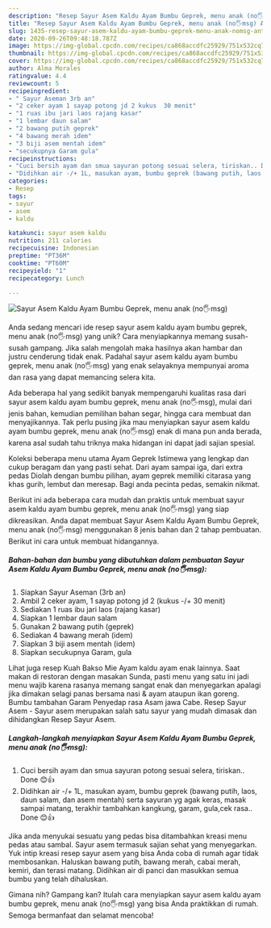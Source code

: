 ```yaml
---
description: "Resep Sayur Asem Kaldu Ayam Bumbu Geprek, menu anak (no🖐msg) Anti Gagal"
title: "Resep Sayur Asem Kaldu Ayam Bumbu Geprek, menu anak (no🖐msg) Anti Gagal"
slug: 1435-resep-sayur-asem-kaldu-ayam-bumbu-geprek-menu-anak-nomsg-anti-gagal
date: 2020-09-26T09:48:18.787Z
image: https://img-global.cpcdn.com/recipes/ca868accdfc25929/751x532cq70/sayur-asem-kaldu-ayam-bumbu-geprek-menu-anak-no🖐msg-foto-resep-utama.jpg
thumbnail: https://img-global.cpcdn.com/recipes/ca868accdfc25929/751x532cq70/sayur-asem-kaldu-ayam-bumbu-geprek-menu-anak-no🖐msg-foto-resep-utama.jpg
cover: https://img-global.cpcdn.com/recipes/ca868accdfc25929/751x532cq70/sayur-asem-kaldu-ayam-bumbu-geprek-menu-anak-no🖐msg-foto-resep-utama.jpg
author: Alma Morales
ratingvalue: 4.4
reviewcount: 5
recipeingredient:
- " Sayur Aseman 3rb an"
- "2 ceker ayam 1 sayap potong jd 2 kukus  30 menit"
- "1 ruas ibu jari laos rajang kasar"
- "1 lembar daun salam"
- "2 bawang putih geprek"
- "4 bawang merah idem"
- "3 biji asem mentah idem"
- "secukupnya Garam gula"
recipeinstructions:
- "Cuci bersih ayam dan smua sayuran potong sesuai selera, tiriskan.. Done 😊👍"
- "Didihkan air -/+ 1L, masukan ayam, bumbu geprek (bawang putih, laos, daun salam, dan asem mentah) serta sayuran yg agak keras, masak sampai matang, terakhir tambahkan kangkung, garam, gula,cek rasa.. Done 😊👍"
categories:
- Resep
tags:
- sayur
- asem
- kaldu

katakunci: sayur asem kaldu 
nutrition: 211 calories
recipecuisine: Indonesian
preptime: "PT36M"
cooktime: "PT60M"
recipeyield: "1"
recipecategory: Lunch

---
```



![Sayur Asem Kaldu Ayam Bumbu Geprek, menu anak (no🖐msg)](https://img-global.cpcdn.com/recipes/ca868accdfc25929/751x532cq70/sayur-asem-kaldu-ayam-bumbu-geprek-menu-anak-no🖐msg-foto-resep-utama.jpg)

Anda sedang mencari ide resep sayur asem kaldu ayam bumbu geprek, menu anak (no🖐msg) yang unik? Cara menyiapkannya memang susah-susah gampang. Jika salah mengolah maka hasilnya akan hambar dan justru cenderung tidak enak. Padahal sayur asem kaldu ayam bumbu geprek, menu anak (no🖐msg) yang enak selayaknya mempunyai aroma dan rasa yang dapat memancing selera kita.

Ada beberapa hal yang sedikit banyak mempengaruhi kualitas rasa dari sayur asem kaldu ayam bumbu geprek, menu anak (no🖐msg), mulai dari jenis bahan, kemudian pemilihan bahan segar, hingga cara membuat dan menyajikannya. Tak perlu pusing jika mau menyiapkan sayur asem kaldu ayam bumbu geprek, menu anak (no🖐msg) enak di mana pun anda berada, karena asal sudah tahu triknya maka hidangan ini dapat jadi sajian spesial.

Koleksi beberapa menu utama Ayam Geprek Istimewa yang lengkap dan cukup beragam dan yang pasti sehat. Dari ayam sampai iga, dari extra pedas Diolah dengan bumbu pilihan, ayam geprek memiliki citarasa yang khas gurih, lembut dan meresap. Bagi anda pecinta pedas, semakin nikmat.


Berikut ini ada beberapa cara mudah dan praktis untuk membuat sayur asem kaldu ayam bumbu geprek, menu anak (no🖐msg) yang siap dikreasikan. Anda dapat membuat Sayur Asem Kaldu Ayam Bumbu Geprek, menu anak (no🖐msg) menggunakan 8 jenis bahan dan 2 tahap pembuatan. Berikut ini cara untuk membuat hidangannya.

<!--inarticleads1-->

##### Bahan-bahan dan bumbu yang dibutuhkan dalam pembuatan Sayur Asem Kaldu Ayam Bumbu Geprek, menu anak (no🖐msg):

1. Siapkan  Sayur Aseman (3rb an)
1. Ambil 2 ceker ayam, 1 sayap potong jd 2 (kukus -/+ 30 menit)
1. Sediakan 1 ruas ibu jari laos (rajang kasar)
1. Siapkan 1 lembar daun salam
1. Gunakan 2 bawang putih (geprek)
1. Sediakan 4 bawang merah (idem)
1. Siapkan 3 biji asem mentah (idem)
1. Siapkan secukupnya Garam, gula


Lihat juga resep Kuah Bakso Mie Ayam kaldu ayam enak lainnya. Saat makan di restoran dengan masakan Sunda, pasti menu yang satu ini jadi menu wajib karena rasanya memang sangat enak dan menyegarkan apalagi jika dimakan selagi panas bersama nasi &amp; ayam ataupun ikan goreng. Bumbu tambahan Garam Penyedap rasa Asam jawa Cabe. Resep Sayur Asem - Sayur asem merupakan salah satu sayur yang mudah dimasak dan dihidangkan Resep Sayur Asem. 

<!--inarticleads2-->

##### Langkah-langkah menyiapkan Sayur Asem Kaldu Ayam Bumbu Geprek, menu anak (no🖐msg):

1. Cuci bersih ayam dan smua sayuran potong sesuai selera, tiriskan.. Done 😊👍
1. Didihkan air -/+ 1L, masukan ayam, bumbu geprek (bawang putih, laos, daun salam, dan asem mentah) serta sayuran yg agak keras, masak sampai matang, terakhir tambahkan kangkung, garam, gula,cek rasa.. Done 😊👍


Jika anda menyukai sesuatu yang pedas bisa ditambahkan kreasi menu pedas atau sambal. Sayur asem termasuk sajian sehat yang menyegarkan. Yuk intip kreasi resep sayur asem yang bisa Anda coba di rumah agar tidak membosankan. Haluskan bawang putih, bawang merah, cabai merah, kemiri, dan terasi matang. Didihkan air di panci dan masukkan semua bumbu yang telah dihaluskan. 

Gimana nih? Gampang kan? Itulah cara menyiapkan sayur asem kaldu ayam bumbu geprek, menu anak (no🖐msg) yang bisa Anda praktikkan di rumah. Semoga bermanfaat dan selamat mencoba!
